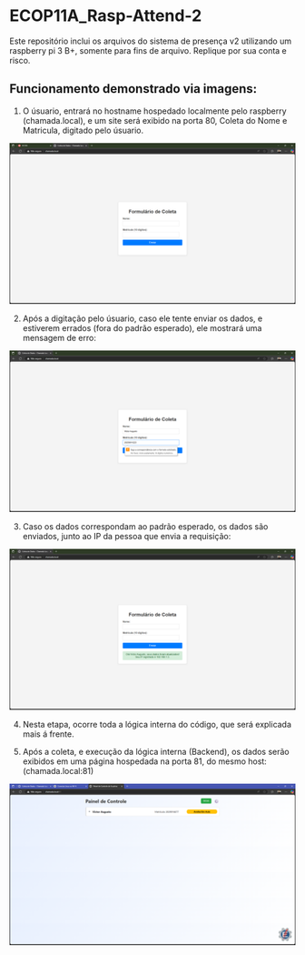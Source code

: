 # ECOP11A_Rasp-Attend-2

Este repositório inclui os arquivos do sistema de presença v2 utilizando um raspberry pi 3 B+, somente para fins de arquivo. Replique por sua conta e risco.

## Funcionamento demonstrado via imagens:

1. O úsuario, entrará no hostname hospedado localmente pelo raspberry (chamada.local), e um site será exibido na porta 80, Coleta do Nome e Matricula, digitado pelo úsuario. 

<img src="https://github.com/Victor-Augusto-2025016677/ECOP11A_Rasp-Attend-2/blob/main/img/coleta-1.png">

2. Após a digitação pelo úsuario, caso ele tente enviar os dados, e estiverem errados (fora do padrão esperado), ele mostrará uma mensagem de erro:

<img src="https://github.com/Victor-Augusto-2025016677/ECOP11A_Rasp-Attend-2/blob/main/img/coleta_erro-2.png">

3. Caso os dados correspondam ao padrão esperado, os dados são enviados, junto ao IP da pessoa que envia a requisição:

<img src="https://github.com/Victor-Augusto-2025016677/ECOP11A_Rasp-Attend-2/blob/main/img/coleta_sucesso-3.png">

4. Nesta etapa, ocorre toda a lógica interna do código, que será explicada mais á frente.

5. Após a coleta, e execução da lógica interna (Backend), os dados serão exibidos em uma página hospedada na porta 81, do mesmo host: (chamada.local:81)

<img src="https://github.com/Victor-Augusto-2025016677/ECOP11A_Rasp-Attend-2/blob/main/img/exibicao-1.png">
